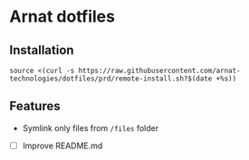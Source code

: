 # Arnat dotfiles

## Installation

```shell
source <(curl -s https://raw.githubusercontent.com/arnat-technologies/dotfiles/prd/remote-install.sh?$(date +%s))
```

## Features

- Symlink only files from `/files` folder

- [ ] Improve README.md
